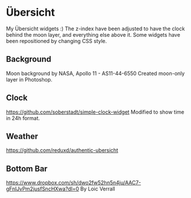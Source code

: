 # Übersicht
My Übersicht widgets :)
The z-index have been adjusted to have the clock behind the moon layer, and everything else above it.
Some widgets have been repositioned by changing CSS style.

## Background
Moon background by NASA, Apollo 11 - AS11-44-6550
Created moon-only layer in Photoshop.

## Clock
https://github.com/soberstadt/simple-clock-widget
Modified to show time in 24h format.

## Weather
https://github.com/reduxd/authentic-ubersicht

## Bottom Bar
https://www.dropbox.com/sh/dwo2fw52hn5n4ju/AAC7-gFnIJvPm2jusfSncHXwa?dl=0
By Loic Verrall
